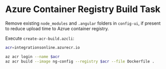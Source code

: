 # Azure Container Registry Build Task

Remove existing `node_modules` and `.angular` folders in `config-ui`, if present to reduce upload time to Azrue container registry.

Execute `create-acr-build.azcli`:

```bash
acr=integrationsonline.azurecr.io

az acr login --name $acr
az acr build --image ng-config --registry $acr --file Dockerfile .
```
